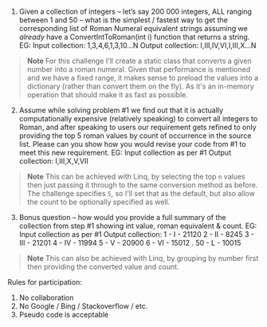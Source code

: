 1.	Given a collection of integers – let’s say 200 000 integers, ALL ranging between 1 and 50 – what is the simplest / fastest way to get the corresponding list of Roman Numeral equivalent strings assuming we *already* have a ConvertIntToRoman(int i) function that returns a string.
EG: 
Input collection: 1,3,4,6,1,3,10...N
Output collection: I,III,IV,VI,I,III,X...N

> **Note**
> For this challenge I'll create a static class that converts a given number into a roman numeral. Given that performance is mentioned and we have a fixed range, it makes sense to preload the values into a dictionary (rather than convert them on the fly). As it's an in-memory operation that should make it as fast as possible.

2.	Assume while solving problem #1 we find out that it is actually computationally expensive (relatively speaking) to convert all integers to Roman, and after speaking to users our requirement gets refined to only providing the top 5 roman values by count of occurrence in the source list. Please can you show how you would revise your code from #1 to meet this new requirement.
EG: Input collection as per #1
Output collection: I,III,X,V,VII

> **Note**
> This can be achieved with Linq, by selecting the top `n` values then just passing it through to the same conversion method as before. The challenge specifies `5`, so I'll set that as the default, but also allow the count to be optionally specified as well.

3.	Bonus question – how would you provide a full summary of the collection from step #1 showing int value, roman equivalent & count.
EG: Input collection as per #1
Output collection: 
1 - I   - 21120
2 - II  - 8245
3 - III - 21201
4 - IV  - 11994
5 - V   - 20900
6 - VI  - 15012
.
50 - L -  10015

> **Note**
> This can also be achieved with Linq, by grouping by number first then providing the converted value and count.

Rules for participation:
1.	No collaboration
2.	No Google / Bing / Stackoverflow / etc.
3.	Pseudo code is acceptable
